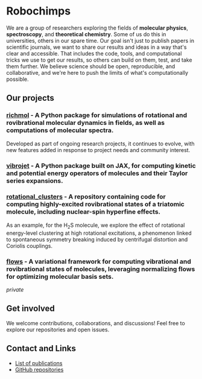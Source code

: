 # Robochimps ![]()

We are a group of researchers exploring the fields of **molecular physics**, **spectroscopy**, and **theoretical chemistry**.
Some of us do this in universities, others in our spare time.
Our goal isn't just to publish papers in scientific journals, we want to share our results and ideas in a way that's clear and accessible.
That includes the code, tools, and computational tricks we use to get our results, so others can build on them, test, and take them further.
We believe science should be open, reproducible, and collaborative, and we're here to push the limits of what's computationally possible.

## Our  projects
### [richmol](https://github.com/robochimps/richmol) - A Python package for simulations of rotational and rovibrational molecular dynamics in fields, as well as computations of molecular spectra.
Developed as part of ongoing research projects, it continues to evolve, with new features added in response to project needs and community interest.
### [vibrojet](https://github.com/robochimps/vibrojet) - A Python package built on **JAX**, for computing **kinetic** and **potential energy operators** of molecules and their **Taylor series expansions**.
### [rotational_clusters](https://github.com/robochimps/rotational_clusters) - A repository containing code for computing highly-excited rovibrational states of a triatomic molecule, including nuclear-spin hyperfine effects.
As an example, for the $\text{H}_2\text{S}$ molecule, we explore the effect of rotational energy-level clustering at high rotational excitations, a phenomenon linked to spontaneous symmetry breaking induced by centrifugal distortion and Coriolis couplings.
### [flows](https://github.com/robochimps/flows) - A variational framework for computing vibrational and rovibrational states of molecules, leveraging **normalizing flows** for optimizing molecular basis sets.
_private_

## Get involved
We welcome contributions, collaborations, and discussions!
Feel free to explore our repositories and open issues.


## Contact and Links
- [List of publications](list_of_publications.md)
- [GitHub repositories](https://github.com/orgs/robochimps/repositories)
